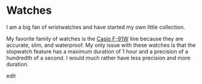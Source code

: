 
# Watches

I am a big fan of wristwatches and have started my own little collection.

My favorite family of watches is the [Casio F-91W](https://en.wikipedia.org/wiki/Casio_F-91W) line because they are accurate, slim, and waterproof. My only issue with these watches is that the stopwatch feature has a maximum duration of 1 hour and a precision of a hundredth of a second. I would much rather have less precision and more duration.

edit

